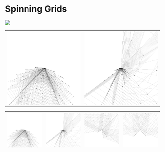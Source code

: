 # Spinning Grids
<img src="https://github.com/SamIngersoll/Processing-46-Days/blob/master/p_2015_06_02_gridSpinner/gridSpinner.gif" width="400">
<table>
  <tr>
    <td>
      <img src="https://github.com/SamIngersoll/Processing-46-Days/blob/master/p_2015_06_02_gridSpinner/gridSpinner_021.png" width="400">
    </td>
    <td>
      <img src="https://github.com/SamIngersoll/Processing-46-Days/blob/master/p_2015_06_02_gridSpinner/gridSpinner_385.png" width="400">
    </td>
  </tr>
</table>


|![String_Arrangement](https://github.com/SamIngersoll/Processing-46-Days/blob/master/p_2015_06_02_gridSpinner/gridSpinner_021.png)|![String_Arrangement](https://github.com/SamIngersoll/Processing-46-Days/blob/master/p_2015_06_02_gridSpinner/gridSpinner_385.png)|![String_Arrangement](https://github.com/SamIngersoll/Processing-46-Days/blob/master/p_2015_06_02_gridSpinner/gridSpinner_318.png)|![String_Arrangement](https://github.com/SamIngersoll/Processing-46-Days/blob/master/p_2015_06_02_gridSpinner/gridSpinner_286.png)|
|-------------------------|-------------------------|-------------------------|-------------------------|
